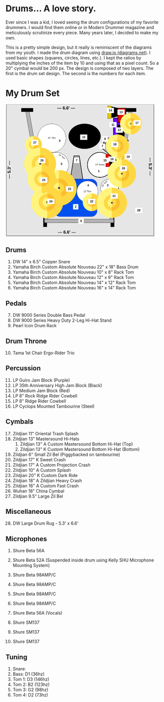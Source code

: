 # Drums... A love story.

Ever since I was a kid, I loved seeing the drum configurations of my favorite drummers. I would find them online or in Modern Drummer magazine and meticulously scrutinize every piece. Many years later, I decided to make my own.

This is a pretty simple design, but it really is reminiscent of the diagrams from my youth. I made the drum diagram using [draw.io (diagrams.net)](https://www.drawio.com/). I used basic shapes (squares, circles, lines, etc.). I kept the ratios by multiplying the inches of the item by 10 and using that as a pixel count. So a 20" cymbal would be 200 px. The design is composed of two layers. The first is the drum set design. The second is the numbers for each item.

# My Drum Set

![Drum Set With Item Map](Assets/DrumSetWithItemMap.png)

## Drums

1. DW 14" x 6.5" Copper Snare
2. Yamaha Birch Custom Absolute Nouveau 22" x 18" Bass Drum
3. Yamaha Birch Custom Absolute Nouveau 10" x 8" Rack Tom
4. Yamaha Birch Custom Absolute Nouveau 12" x 9" Rack Tom
5. Yamaha Birch Custom Absolute Nouveau 14" x 12" Rack Tom
6. Yamaha Birch Custom Absolute Nouveau 16" x 14" Rack Tom

## Pedals

7. DW 9000 Series Double Bass Pedal
8. DW 9000 Series Heavy Duty 2-Leg Hi-Hat Stand
9. Pearl Icon Drum Rack

## Drum Throne
10. Tama 1st Chair Ergo-Rider Trio

## Percussion
11. LP Guiro Jam Block (Purple)
12. LP 35th Anniversary High Jam Block (Black)
13. LP Medium Jam Block (Red)
14. LP 8" Rock Ridge Rider Cowbell
15. LP 8" Ridge Rider Cowbell
16. LP Cyclops Mounted Tambourine (Steel)

## Cymbals
17. Zildjian 11" Oriental Trash Splash
18. Zildjian 13" Mastersound Hi-Hats
    1. Zildjian 13" A Custom Mastersound Bottom Hi-Hat (Top)
    2. Zildjian 13" K Custom Mastersound Bottom  Hi-Hat (Bottom)
19. Zildjian 6" Small Zil Bel (Piggybacked on tambourine)
20. Zildjian 17" K Sweet Crash
21. Zildjian 17" A Custom Projection Crash
22. Zildjian 10" A Custom Splash
23. Zildjian 20" K Custom Dark Ride
24. Zildjian 18" A Zildjian Heavy Crash
25. Zildjian 16" A Custom Fast Crash
26. Wuhan 18" China Cymbal
27. Zildjian 9.5" Large Zil Bel

## Miscellaneous
28. DW Large Drum Rug - 5.3' x 6.6'

## Microphones
1. Shure Beta 56A
2. Shure Beta 52A (Suspended inside drum using Kelly SHU Microphone Mounting System)
3. Shure Beta 98AMP/C
4. Shure Beta 98AMP/C
5. Shure Beta 98AMP/C
6. Shure Beta 98AMP/C

10. Shure Beta 56A (Vocals)

18. Shure SM137

21. Shure SM137

24. Shure SM137

## Tuning

1. Snare: 
2. Bass: D1 (36hz)
3. Tom 1: D3 (146hz) 
4. Tom 2: B2 (123hz) 
5. Tom 3: G2 (98hz) 
6. Tom 4: D2 (73hz) 